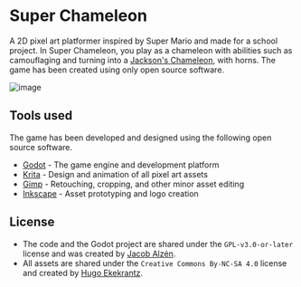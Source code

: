 # Super Chameleon
A 2D pixel art platformer inspired by Super Mario and made for a school project. In Super Chameleon, you play as a chameleon with abilities such as camouflaging and turning into a [Jackson's Chameleon](https://github.com/Jacalz/super-chameleon), with horns. The game has been created using only open source software.

![image](https://user-images.githubusercontent.com/25466657/104724661-48b88b80-5731-11eb-9580-3f214ceb0188.png)

## Tools used
The game has been developed and designed using the following open source software.

- [Godot](https://godotengine.org/) - The game engine and development platform
- [Krita](https://krita.org/en/) - Design and animation of all pixel art assets
- [Gimp](https://gimp.org/) - Retouching, cropping, and other minor asset editing
- [Inkscape](https://inkscape.org/) - Asset prototyping and logo creation

## License

- The code and the Godot project are shared under the `GPL-v3.0-or-later` license and was created by [Jacob Alzén](https://github.com/Jacalz).
- All assets are shared under the `Creative Commons By-NC-SA 4.0` license and created by [Hugo Ekekrantz](https://github.com/hedraw).
